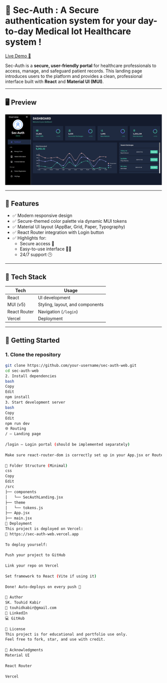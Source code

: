 # 🔐 Sec-Auth : A Secure authentication system for your day-to-day Medical Iot Healthcare system !

[Live Demo 🚀](https://sec-auth-web.vercel.app)

Sec-Auth is a **secure, user-friendly portal** for healthcare professionals to access, manage, and safeguard patient records. This landing page introduces users to the platform and provides a clean, professional interface built with **React** and **Material UI (MUI)**.

---

## 🖥️ Preview

![Sec-Auth Screenshot](./public/assets/sec-auth.png)

---

## 🧩 Features

- ✅ Modern responsive design
- ✅ Secure-themed color palette via dynamic MUI tokens
- ✅ Material UI layout (AppBar, Grid, Paper, Typography)
- ✅ React Router integration with Login button
- ✅ Highlights for:
  - Secure access 🔐
  - Easy-to-use interface 👨‍⚕️
  - 24/7 support 🕒

---

## 🚀 Tech Stack

| Tech         | Usage                                   |
|--------------|-----------------------------------------|
| React        | UI development                          |
| MUI (v5)     | Styling, layout, and components         |
| React Router | Navigation (`/login`)                   |
| Vercel       | Deployment                              |

---

## 🏁 Getting Started

### 1. Clone the repository

```bash
git clone https://github.com/your-username/sec-auth-web.git
cd sec-auth-web
2. Install dependencies
bash
Copy
Edit
npm install
3. Start development server
bash
Copy
Edit
npm run dev
🌐 Routing
/ – Landing page

/login – Login portal (should be implemented separately)

Make sure react-router-dom is correctly set up in your App.jsx or Routes.jsx.

📁 Folder Structure (Minimal)
css
Copy
Edit
/src
├── components
│   └── SecAuthLanding.jsx
├── theme
│   └── tokens.js
├── App.jsx
├── main.jsx
📌 Deployment
This project is deployed on Vercel:
🔗 https://sec-auth-web.vercel.app

To deploy yourself:

Push your project to GitHub

Link your repo on Vercel

Set framework to React (Vite if using it)

Done! Auto-deploys on every push 🎉

👤 Author
SK. Touhid Kabir
📧 touhidkabir@gmail.com
🔗 LinkedIn
💻 GitHub

📝 License
This project is for educational and portfolio use only.
Feel free to fork, star, and use with credit.

🙌 Acknowledgments
Material UI

React Router

Vercel


